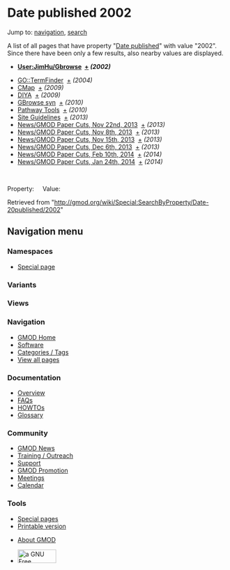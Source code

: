 <div id="mw-page-base" class="noprint">

</div>

<div id="mw-head-base" class="noprint">

</div>

<div id="content" class="mw-body" role="main">

<span id="top"></span>

<div id="mw-js-message" style="display:none;">

</div>



# <span dir="auto">Date published 2002</span>

<div id="bodyContent">

<div id="contentSub">

</div>

<div id="jump-to-nav" class="mw-jump">

Jump to: [navigation](#mw-navigation), [search](#p-search)

</div>

<div id="mw-content-text">

A list of all pages that have property "<a
href="/mediawiki/index.php?title=Property:Date_published&amp;action=edit&amp;redlink=1"
class="new" title="Property:Date published (page does not exist)">Date
published</a>" with value "2002". Since there have been only a few
results, also nearby values are displayed.  

<!-- -->

- **[User:JimHu/Gbrowse](/wiki/User:JimHu/Gbrowse "User:JimHu/Gbrowse")  <span class="smwbrowse">[+](/wiki/Special:Browse/User:JimHu-2FGbrowse "Special:Browse/User:JimHu-2FGbrowse")</span>
  *<span class="small">(2002)</span>***

<!-- -->

- [GO::TermFinder](/wiki/GO::TermFinder "GO::TermFinder")  <span class="smwbrowse">[+](/wiki/Special:Browse/GO::TermFinder "Special:Browse/GO::TermFinder")</span>
  *<span class="small">(2004)</span>*
- [CMap](/wiki/CMap "CMap")  <span class="smwbrowse">[+](/wiki/Special:Browse/CMap "Special:Browse/CMap")</span>
  *<span class="small">(2009)</span>*
- [DIYA](/wiki/DIYA "DIYA")  <span class="smwbrowse">[+](/wiki/Special:Browse/DIYA "Special:Browse/DIYA")</span>
  *<span class="small">(2009)</span>*
- [GBrowse
  syn](/wiki/GBrowse_syn "GBrowse syn")  <span class="smwbrowse">[+](/wiki/Special:Browse/GBrowse-20syn "Special:Browse/GBrowse-20syn")</span>
  *<span class="small">(2010)</span>*
- [Pathway
  Tools](/wiki/Pathway_Tools "Pathway Tools")  <span class="smwbrowse">[+](/wiki/Special:Browse/Pathway-20Tools "Special:Browse/Pathway-20Tools")</span>
  *<span class="small">(2010)</span>*
- [Site
  Guidelines](/wiki/Site_Guidelines "Site Guidelines")  <span class="smwbrowse">[+](/wiki/Special:Browse/Site-20Guidelines "Special:Browse/Site-20Guidelines")</span>
  *<span class="small">(2013)</span>*
- [News/GMOD Paper Cuts, Nov 22nd,
  2013](/wiki/News/GMOD_Paper_Cuts,_Nov_22nd,_2013 "News/GMOD Paper Cuts, Nov 22nd, 2013")  <span class="smwbrowse">[+](/wiki/Special:Browse/News-2FGMOD-20Paper-20Cuts,-20Nov-2022nd,-202013 "Special:Browse/News-2FGMOD-20Paper-20Cuts,-20Nov-2022nd,-202013")</span>
  *<span class="small">(2013)</span>*
- [News/GMOD Paper Cuts, Nov 8th,
  2013](/wiki/News/GMOD_Paper_Cuts,_Nov_8th,_2013 "News/GMOD Paper Cuts, Nov 8th, 2013")  <span class="smwbrowse">[+](/wiki/Special:Browse/News-2FGMOD-20Paper-20Cuts,-20Nov-208th,-202013 "Special:Browse/News-2FGMOD-20Paper-20Cuts,-20Nov-208th,-202013")</span>
  *<span class="small">(2013)</span>*
- [News/GMOD Paper Cuts, Nov 15th,
  2013](/wiki/News/GMOD_Paper_Cuts,_Nov_15th,_2013 "News/GMOD Paper Cuts, Nov 15th, 2013")  <span class="smwbrowse">[+](/wiki/Special:Browse/News-2FGMOD-20Paper-20Cuts,-20Nov-2015th,-202013 "Special:Browse/News-2FGMOD-20Paper-20Cuts,-20Nov-2015th,-202013")</span>
  *<span class="small">(2013)</span>*
- [News/GMOD Paper Cuts, Dec 6th,
  2013](/wiki/News/GMOD_Paper_Cuts,_Dec_6th,_2013 "News/GMOD Paper Cuts, Dec 6th, 2013")  <span class="smwbrowse">[+](/wiki/Special:Browse/News-2FGMOD-20Paper-20Cuts,-20Dec-206th,-202013 "Special:Browse/News-2FGMOD-20Paper-20Cuts,-20Dec-206th,-202013")</span>
  *<span class="small">(2013)</span>*
- [News/GMOD Paper Cuts, Feb 10th,
  2014](/wiki/News/GMOD_Paper_Cuts,_Feb_10th,_2014 "News/GMOD Paper Cuts, Feb 10th, 2014")  <span class="smwbrowse">[+](/wiki/Special:Browse/News-2FGMOD-20Paper-20Cuts,-20Feb-2010th,-202014 "Special:Browse/News-2FGMOD-20Paper-20Cuts,-20Feb-2010th,-202014")</span>
  *<span class="small">(2014)</span>*
- [News/GMOD Paper Cuts, Jan 24th,
  2014](/wiki/News/GMOD_Paper_Cuts,_Jan_24th,_2014 "News/GMOD Paper Cuts, Jan 24th, 2014")  <span class="smwbrowse">[+](/wiki/Special:Browse/News-2FGMOD-20Paper-20Cuts,-20Jan-2024th,-202014 "Special:Browse/News-2FGMOD-20Paper-20Cuts,-20Jan-2024th,-202014")</span>
  *<span class="small">(2014)</span>*

 

Property:     Value:

</div>

<div class="printfooter">

Retrieved from
"<http://gmod.org/wiki/Special:SearchByProperty/Date-20published/2002>"

</div>

<div id="catlinks" class="catlinks catlinks-allhidden">

</div>

<div class="visualClear">

</div>

</div>

</div>

<div id="mw-navigation">

## Navigation menu

<div id="mw-head">



<div id="left-navigation">

<div id="p-namespaces" class="vectorTabs" role="navigation"
aria-labelledby="p-namespaces-label">

### Namespaces

- <span id="ca-nstab-special">[Special
  page](/wiki/Special:SearchByProperty/Date-20published/2002 "This is a special page, you cannot edit the page itself")</span>

</div>

<div id="p-variants" class="vectorMenu emptyPortlet" role="navigation"
aria-labelledby="p-variants-label">

### 

### Variants[](#)

<div class="menu">

</div>

</div>

</div>

<div id="right-navigation">

<div id="p-views" class="vectorTabs emptyPortlet" role="navigation"
aria-labelledby="p-views-label">

### Views

</div>



</div>



</div>

</div>

</div>

<div id="mw-panel">

<div id="p-logo" role="banner">

<a href="/wiki/Main_Page"
style="background-image: url(http://gmod.org/images/GMOD-cogs.png);"
title="Visit the main page"></a>

</div>

<div id="p-Navigation" class="portal" role="navigation"
aria-labelledby="p-Navigation-label">

### Navigation

<div class="body">

- <span id="n-GMOD-Home">[GMOD Home](/wiki/Main_Page)</span>
- <span id="n-Software">[Software](/wiki/GMOD_Components)</span>
- <span id="n-Categories-.2F-Tags">[Categories /
  Tags](/wiki/Categories)</span>
- <span id="n-View-all-pages">[View all
  pages](/wiki/Special:AllPages)</span>

</div>

</div>

<div id="p-Documentation" class="portal" role="navigation"
aria-labelledby="p-Documentation-label">

### Documentation

<div class="body">

- <span id="n-Overview">[Overview](/wiki/Overview)</span>
- <span id="n-FAQs">[FAQs](/wiki/Category:FAQ)</span>
- <span id="n-HOWTOs">[HOWTOs](/wiki/Category:HOWTO)</span>
- <span id="n-Glossary">[Glossary](/wiki/Glossary)</span>

</div>

</div>

<div id="p-Community" class="portal" role="navigation"
aria-labelledby="p-Community-label">

### Community

<div class="body">

- <span id="n-GMOD-News">[GMOD News](/wiki/GMOD_News)</span>
- <span id="n-Training-.2F-Outreach">[Training /
  Outreach](/wiki/Training_and_Outreach)</span>
- <span id="n-Support">[Support](/wiki/Support)</span>
- <span id="n-GMOD-Promotion">[GMOD
  Promotion](/wiki/GMOD_Promotion)</span>
- <span id="n-Meetings">[Meetings](/wiki/Meetings)</span>
- <span id="n-Calendar">[Calendar](/wiki/Calendar)</span>

</div>

</div>

<div id="p-tb" class="portal" role="navigation"
aria-labelledby="p-tb-label">

### Tools

<div class="body">

- <span id="t-specialpages"><a href="/wiki/Special:SpecialPages" accesskey="q"
  title="A list of all special pages [q]">Special pages</a></span>
- <span id="t-print"><a
  href="/mediawiki/index.php?title=Special:SearchByProperty/Date-20published/2002&amp;printable=yes"
  rel="alternate" accesskey="p"
  title="Printable version of this page [p]">Printable version</a></span>

</div>

</div>

</div>

</div>

<div id="footer" role="contentinfo">

- <span id="footer-places-about">[About
  GMOD](/wiki/GMOD:About "GMOD:About")</span>

<!-- -->

- <span id="footer-copyrightico">[<img src="http://www.gnu.org/graphics/gfdl-logo-small.png" width="88"
  height="31" alt="a GNU Free Documentation License" />](http://www.gnu.org/licenses/fdl-1.3.html)</span>




</div>
